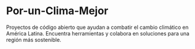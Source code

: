 # Por-un-Clima-Mejor
Proyectos de código abierto que ayudan a combatir el cambio climático en América Latina. Encuentra herramientas y colabora en soluciones para una región más sostenible.
